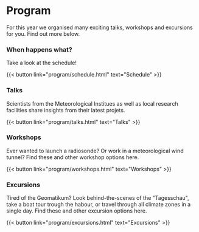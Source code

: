 # Program



For this year we organised many exciting talks, workshops and excursions for you. Find out more below.

### When happens what? 
Take a look at the schedule!

{{< button link="program/schedule.html" text="Schedule" >}}
&nbsp;




### Talks


Scientists from the Meteorological Institues as well as local research facilities share insights from their latest projets.

{{< button link="program/talks.html" text="Talks" >}}
&nbsp;

### Workshops


Ever wanted to launch a radiosonde? Or work in a meteorological wind tunnel? Find these and other workshop options here. 

{{< button link="program/workshops.html" text="Workshops" >}}
&nbsp;
### Excursions

Tired of the Geomatikum? Look behind-the-scenes of the "Tagesschau", take a boat tour trough the habour, or travel through all climate zones in a single day. Find these and other excursion options here. 

{{< button link="program/excursions.html" text="Excursions" >}}

